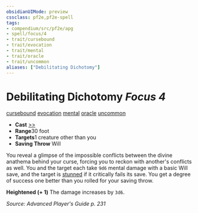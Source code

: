 ```yaml
---
obsidianUIMode: preview
cssclass: pf2e,pf2e-spell
tags:
- compendium/src/pf2e/apg
- spell/focus/4
- trait/cursebound
- trait/evocation
- trait/mental
- trait/oracle
- trait/uncommon
aliases: ["Debilitating Dichotomy"]
---
```

# Debilitating Dichotomy *Focus 4*   
[cursebound](../../rules/traits/cursebound-apg.md)  [evocation](../../rules/traits/evocation.md)  [mental](../../rules/traits/mental.md)  [oracle](../../rules/traits/oracle-apg.md)  [uncommon](../../rules/traits/uncommon.md)  

- **Cast** [>>](../../rules/core-rulebook/chapter-9-playing-the-game.md#Actions "Two-Action") 
- **Range**30 foot
- **Targets**1 creature other than you
- **Saving Throw** Will

You reveal a glimpse of the impossible conflicts between the divine anathema behind your curse, forcing you to reckon with another's conflicts as well. You and the target each take `9d6` mental damage with a basic Will save, and the target is [stunned](../../rules/conditions.md#Stunned) if it critically fails its save. You get a degree of success one better than you rolled for your saving throw.

**Heightened (+ 1)** The damage increases by `3d6`.

*Source: Advanced Player's Guide p. 231*